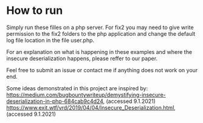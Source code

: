 # How to run
Simply run these filles on a php server.
For fix2 you may need to give write permission to the fix2 folders to the php application and change the default log file location in the file user.php.

For an explanation on what is happening in these examples and where the insecure deserialization happens, please reffer to our paper.

Feel free to submit an issue or contact me if anything does not work on your end.

Some ideas demonstrated in this project are inspired by: <br>
https://medium.com/bugbountywriteup/demystifying-insecure-deserialization-in-php-684cab9c4d24, (accessed 9.1.2021) <br>
https://www.exit.wtf/vrd/2019/04/04/Insecure_Deserialization.html, (accessed 9.1.2021)
